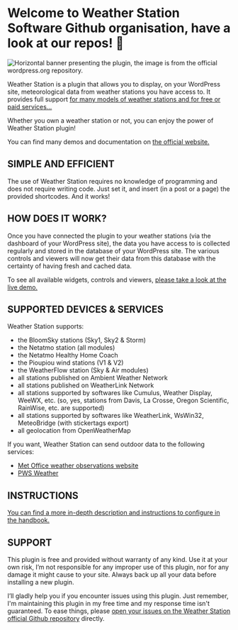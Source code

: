 # Welcome to Weather Station Software Github organisation, have a look at our repos! 👋

![Horizontal banner presenting the plugin, the image is from the official wordpress.org repository.](https://ps.w.org/live-weather-station/assets/banner-772x250.jpg?rev=1895349)

Weather Station is a plugin that allows you to display, on your WordPress site, meteorological data from weather stations you have access to. It provides full support [for many models of weather stations and for free or paid services…](https://weather.station.software/handbook/technical-specifications/)

Whether you own a weather station or not, you can enjoy the power of Weather Station plugin!

You can find many demos and documentation on [the official website.](https://weather.station.software)

## SIMPLE AND EFFICIENT
The use of Weather Station requires no knowledge of programming and does not require writing code.
Just set it, and insert (in a post or a page) the provided shortcodes. And it works!

## HOW DOES IT WORK?
Once you have connected the plugin to your weather stations (via the dashboard of your WordPress site), the data you have access to is collected regularly and stored in the database of your WordPress site.
The various controls and viewers will now get their data from this database with the certainty of having fresh and cached data.

To see all available widgets, controls and viewers, [please take a look at the live demo.](https://weather.station.software/weather-station-in-action/)

## SUPPORTED DEVICES & SERVICES

Weather Station supports:
- the BloomSky stations (Sky1, Sky2 & Storm)
- the Netatmo station (all modules)
- the Netatmo Healthy Home Coach
- the Pioupiou wind stations (V1 & V2)
- the WeatherFlow station (Sky & Air modules)
- all stations published on Ambient Weather Network
- all stations published on WeatherLink Network
- all stations supported by softwares like Cumulus, Weather Display, WeeWX, etc. (so, yes, stations from Davis, La Crosse, Oregon Scientific, RainWise, etc. are supported)
- all stations supported by softwares like WeatherLink, WsWin32, MeteoBridge (with stickertags export)
- all geolocation from OpenWeatherMap

If you want, Weather Station can send outdoor data to the following services:
- [Met Office weather observations website](https://wow.metoffice.gov.uk/)
- [PWS Weather](https://www.pwsweather.com/)

## INSTRUCTIONS
[You can find a more in-depth description and instructions to configure in the handbook.](https://weather.station.software/handbook/)

## SUPPORT
This plugin is free and provided without warranty of any kind. Use it at your own risk, I’m not responsible for any improper use of this plugin, nor for any damage it might cause to your site. Always back up all your data before installing a new plugin.

I’ll gladly help you if you encounter issues using this plugin. Just remember, I'm maintaining this plugin in my free time and my response time isn't guaranteed.
To ease things, please [open your issues on the Weather Station official Github repository](https://github.com/Weather-Station-Software/live-weather-station/issues) directly.

